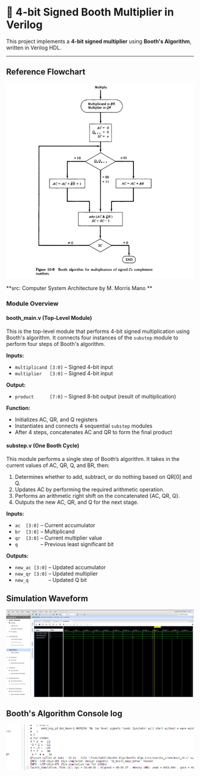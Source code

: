 # 🧮 4-bit Signed Booth Multiplier in Verilog

This project implements a **4-bit signed multiplier** using **Booth's Algorithm**, written in Verilog HDL. 

---

## Reference Flowchart

![Reference Flowchart](Reference_Flowchart.png)

**src: Computer System Architecture by M. Morris Mano ** 

### Module Overview

#### booth\_main.v (Top-Level Module)

This is the top-level module that performs 4-bit signed multiplication using Booth's algorithm. It connects four instances of the `substep` module to perform four steps of Booth's algorithm.

**Inputs:**

* `multiplicand [3:0]` – Signed 4-bit input
* `multiplier   [3:0]` – Signed 4-bit input

**Output:**

* `product      [7:0]` – Signed 8-bit output (result of multiplication)

**Function:**

* Initializes AC, QR, and Q registers
* Instantiates and connects 4 sequential `substep` modules
* After 4 steps, concatenates AC and QR to form the final product

#### substep.v (One Booth Cycle)

This module performs a single step of Booth’s algorithm. It takes in the current values of AC, QR, Q, and BR, then:

1. Determines whether to add, subtract, or do nothing based on QR\[0] and Q.
2. Updates AC by performing the required arithmetic operation.
3. Performs an arithmetic right shift on the concatenated {AC, QR, Q}.
4. Outputs the new AC, QR, and Q for the next stage.

**Inputs:**

* `ac  [3:0]` – Current accumulator
* `br  [3:0]` – Multiplicand
* `qr  [3:0]` – Current multiplier value
* `q        ` – Previous least significant bit

**Outputs:**

* `new_ac [3:0]` – Updated accumulator
* `new_qr [3:0]` – Updated multiplier
* `new_q       ` – Updated Q bit

## Simulation Waveform

![Booth's Waveform](booths_waveform.png)

## Booth's Algorithm Console log

![Booth's Console Log ](booths_log.png)





